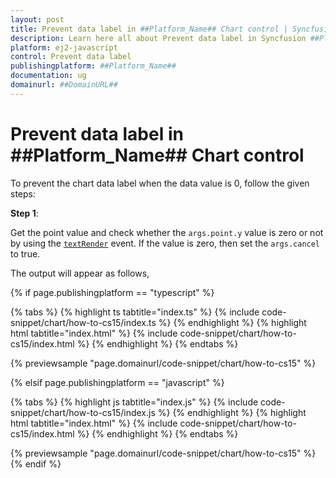 ```yaml
---
layout: post
title: Prevent data label in ##Platform_Name## Chart control | Syncfusion
description: Learn here all about Prevent data label in Syncfusion ##Platform_Name## Chart control of Syncfusion Essential JS 2 and more.
platform: ej2-javascript
control: Prevent data label 
publishingplatform: ##Platform_Name##
documentation: ug
domainurl: ##DomainURL##
---
```


# Prevent data label in ##Platform_Name## Chart control

To prevent the chart data label when the data value is 0, follow the given steps:

**Step 1**:

Get the point value and check whether the `args.point.y` value is zero or not by using the [`textRender`](../../api/chart/chartModel/#textrender) event. If the value is zero, then set the `args.cancel` to true.

The output will appear as follows,

{% if page.publishingplatform == "typescript" %}

 {% tabs %}
{% highlight ts tabtitle="index.ts" %}
{% include code-snippet/chart/how-to-cs15/index.ts %}
{% endhighlight %}
{% highlight html tabtitle="index.html" %}
{% include code-snippet/chart/how-to-cs15/index.html %}
{% endhighlight %}
{% endtabs %}
        
{% previewsample "page.domainurl/code-snippet/chart/how-to-cs15" %}

{% elsif page.publishingplatform == "javascript" %}

{% tabs %}
{% highlight js tabtitle="index.js" %}
{% include code-snippet/chart/how-to-cs15/index.js %}
{% endhighlight %}
{% highlight html tabtitle="index.html" %}
{% include code-snippet/chart/how-to-cs15/index.html %}
{% endhighlight %}
{% endtabs %}

{% previewsample "page.domainurl/code-snippet/chart/how-to-cs15" %}
{% endif %}